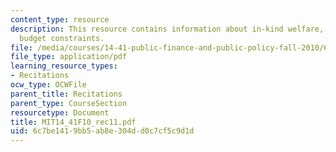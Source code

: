 ```yaml
---
content_type: resource
description: This resource contains information about in-kind welfare, and welfare/kinked
  budget constraints.
file: /media/courses/14-41-public-finance-and-public-policy-fall-2010/6c7be1419bb5ab8e304dd0c7cf5c9d1d_MIT14_41F10_rec11.pdf
file_type: application/pdf
learning_resource_types:
- Recitations
ocw_type: OCWFile
parent_title: Recitations
parent_type: CourseSection
resourcetype: Document
title: MIT14_41F10_rec11.pdf
uid: 6c7be141-9bb5-ab8e-304d-d0c7cf5c9d1d
---
```


